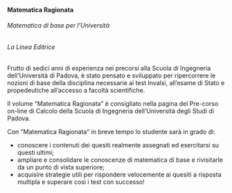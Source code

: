#### **Matematica Ragionata**
###### Matematica di base per l'Università
###### *La Linea Editrice*

Frutto di sedici anni di esperienza nei precorsi alla Scuola di Ingegneria dell’Università di Padova,
è stato pensato e sviluppato per ripercorrere le nozioni di base della disciplina necessarie ai test
Invalsi, all’esame di Stato e propedeutiche all’accesso a facoltà scientifiche.

Il volume “Matematica Ragionata” è consigliato nella pagina del Pre-corso on-line di Calcolo della
Scuola di Ingegneria dell’Università degli Studi di Padova.

Con “Matematica Ragionata” in breve tempo lo studente sarà in grado di:
* conoscere i contenuti dei quesiti realmente assegnati ed esercitarsi su questi ultimi;
* ampliare e consolidare le conoscenze di matematica di base e rivisitarle da un punto di vista superiore;
* acquisire strategie utili per rispondere velocemente ai quesiti a risposta multipla e superare così i test con successo!

